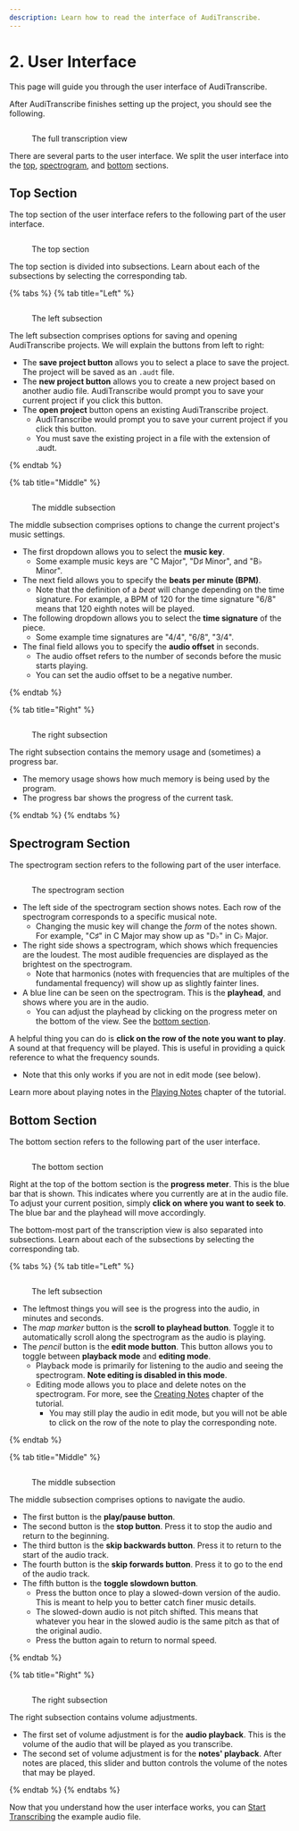 ```yaml
---
description: Learn how to read the interface of AudiTranscribe.
---
```


# 2. User Interface

This page will guide you through the user interface of AudiTranscribe.

After AudiTranscribe finishes setting up the project, you should see the following.

<figure>
    <img src="img/2-user-interface/ui.jpg" alt="">
    <figcaption>
        <p>The full transcription view</p>
    </figcaption>
</figure>

There are several parts to the user interface. We split the user interface into
the [top](2-user-interface.md#top-section), [spectrogram](2-user-interface.md#spectrogram-section),
and [bottom](2-user-interface.md#bottom-section) sections.

## Top Section

The top section of the user interface refers to the following part of the user interface.

<figure>
    <img src="img/2-user-interface/top.jpg" alt="">
    <figcaption>
        <p>The top section</p>
    </figcaption>
</figure>

The top section is divided into subsections. Learn about each of the subsections by selecting the corresponding tab.

{% tabs %}
{% tab title="Left" %}
<figure>
    <img src="img/2-user-interface/top-left.jpg" alt="">
    <figcaption>
        <p>The left subsection</p>
    </figcaption>
</figure>

The left subsection comprises options for saving and opening AudiTranscribe projects. We will explain the buttons from
left to right:

* The **save project button** allows you to select a place to save the project. The project will be saved as an `.audt`
  file.
* The **new project button** allows you to create a new project based on another audio file. AudiTranscribe would prompt
  you to save your current project if you click this button.
* The **open project** button opens an existing AudiTranscribe project.
    * AudiTranscribe would prompt you to save your current project if you click this button.
    * You must save the existing project in a file with the extension of .audt.

{% endtab %}

{% tab title="Middle" %}
<figure>
    <img src="img/2-user-interface/top-middle.jpg" alt="">
    <figcaption>
        <p>The middle subsection</p>
    </figcaption>
</figure>

The middle subsection comprises options to change the current project's music settings.

* The first dropdown allows you to select the **music key**.
    * Some example music keys are "C Major", "D♯ Minor", and "B♭ Minor".
* The next field allows you to specify the **beats per minute (BPM)**.
    * Note that the definition of a _beat_ will change depending on the time signature. For example, a BPM of 120 for
      the time signature "6/8" means that 120 eighth notes will be played.
* The following dropdown allows you to select the **time signature** of the piece.
    * Some example time signatures are "4/4", "6/8", "3/4".
* The final field allows you to specify the **audio offset** in seconds.
    * The audio offset refers to the number of seconds before the music starts playing.
    * You can set the audio offset to be a negative number.

{% endtab %}

{% tab title="Right" %}
<figure>
    <img src="img/2-user-interface/top-right.jpg" alt="">
    <figcaption>
        <p>The right subsection</p>
    </figcaption>
</figure>

The right subsection contains the memory usage and (sometimes) a progress bar.

* The memory usage shows how much memory is being used by the program.
* The progress bar shows the progress of the current task.

{% endtab %}
{% endtabs %}

## Spectrogram Section

The spectrogram section refers to the following part of the user interface.

<figure>
    <img src="img/2-user-interface/spectrogram.jpg" alt="">
    <figcaption>
        <p>The spectrogram section</p>
    </figcaption>
</figure>

* The left side of the spectrogram section shows notes. Each row of the spectrogram corresponds to a specific musical
  note.
    * Changing the music key will change the _form_ of the notes shown. For example, "C♯" in C Major may show up as "D♭"
      in C♭ Major.
* The right side shows a spectrogram, which shows which frequencies are the loudest. The most audible frequencies are
  displayed as the brightest on the spectrogram.
    * Note that harmonics (notes with frequencies that are multiples of the fundamental frequency) will show up as
      slightly fainter lines.
* A blue line can be seen on the spectrogram. This is the **playhead**, and shows where you are in the audio.
    * You can adjust the playhead by clicking on the progress meter on the bottom of the view. See
      the [bottom section](2-user-interface.md#bottom-section).

A helpful thing you can do is **click on the row of the note you want to play**. A sound at that frequency will be
played. This is useful in providing a quick reference to what the frequency sounds.

* Note that this only works if you are not in edit mode (see below).

Learn more about playing notes in the [Playing Notes](4-playing-notes.md) chapter of the tutorial.

## Bottom Section

The bottom section refers to the following part of the user interface.

<figure>
    <img src="img/2-user-interface/bottom.jpg" alt="">
    <figcaption>
        <p>The bottom section</p>
    </figcaption>
</figure>

Right at the top of the bottom section is the **progress meter**. This is the blue bar that is shown. This indicates
where you currently are at in the audio file. To adjust your current position, simply **click on where you want to seek
to**. The blue bar and the playhead will move accordingly.

The bottom-most part of the transcription view is also separated into subsections. Learn about each of the subsections
by selecting the corresponding tab.

{% tabs %}
{% tab title="Left" %}
<figure>
    <img src="img/2-user-interface/bottom-left.jpg" alt="">
    <figcaption>
        <p>The left subsection</p>
    </figcaption>
</figure>

* The leftmost things you will see is the progress into the audio, in minutes and seconds.
* The _map marker_ button is the **scroll to playhead button**. Toggle it to automatically scroll along the spectrogram
  as the audio is playing.
* The _pencil_ button is the **edit mode button**. This button allows you to toggle between **playback mode** and
  **editing mode**.
    * Playback mode is primarily for listening to the audio and seeing the spectrogram. **Note editing is disabled in
      this mode**.
    * Editing mode allows you to place and delete notes on the spectrogram. For more, see
      the [Creating Notes](5-creating-notes.md) chapter of the tutorial.
        * You may still play the audio in edit mode, but you will not be able to click on the row of the note to play
          the corresponding note.

{% endtab %}

{% tab title="Middle" %}
<figure>
    <img src="img/2-user-interface/bottom-middle.jpg" alt="">
    <figcaption>
        <p>The middle subsection</p>
    </figcaption>
</figure>

The middle subsection comprises options to navigate the audio.

* The first button is the **play/pause button**.
* The second button is the **stop button**. Press it to stop the audio and return to the beginning.
* The third button is the **skip backwards button**. Press it to return to the start of the audio track.
* The fourth button is the **skip forwards button**. Press it to go to the end of the audio track.
* The fifth button is the **toggle slowdown button**.
    * Press the button once to play a slowed-down version of the audio. This is meant to help you to better catch finer
      music details.
    * The slowed-down audio is not pitch shifted. This means that whatever you hear in the slowed audio is the same
      pitch as that of the original audio.
    * Press the button again to return to normal speed.

{% endtab %}

{% tab title="Right" %}
<figure>
    <img src="img/2-user-interface/bottom-right.jpg" alt="">
    <figcaption>
        <p>The right subsection</p>
    </figcaption>
</figure>

The right subsection contains volume adjustments.

* The first set of volume adjustment is for the **audio playback**. This is the volume of the audio that will be played
  as you transcribe.
* The second set of volume adjustment is for the **notes' playback**. After notes are placed, this slider and button
  controls the volume of the notes that may be played.

{% endtab %}
{% endtabs %}

Now that you understand how the user interface works, you can [Start Transcribing](3-beginning-to-transcribe.md) the
example audio file.
